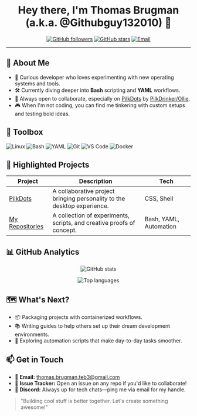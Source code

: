 <h1 align="center">Hey there, I'm Thomas Brugman (a.k.a. @Githubguy132010) 👋</h1>
<p align="center">
  <a href="https://github.com/Githubguy132010"><img src="https://img.shields.io/github/followers/Githubguy132010?label=Follow&style=for-the-badge" alt="GitHub followers"></a>
  <a href="https://github.com/Githubguy132010?tab=stars"><img src="https://img.shields.io/github/stars/Githubguy132010?affiliations=OWNER%2CCOLLABORATOR&style=for-the-badge" alt="GitHub stars"></a>
  <a href="mailto:thomas.brugman.teb3@gmail.com"><img src="https://img.shields.io/badge/Email-thomas.brugman.teb3%40gmail.com-blue?style=for-the-badge&logo=gmail" alt="Email"></a>
</p>

---

## 🚀 About Me
- 🧠 Curious developer who loves experimenting with new operating systems and tools.
- 🛠️ Currently diving deeper into **Bash** scripting and **YAML** workflows.
- 🤝 Always open to collaborate, especially on [PilkDots](https://github.com/PilkDrinker/PilkDots) by [PilkDrinker/Ollie](https://github.com/PilkDrinker/).
- 🎮 When I'm not coding, you can find me tinkering with custom setups and testing bold ideas.

## 🧰 Toolbox
<p>
  <img src="https://img.shields.io/badge/Linux-222222?style=flat&logo=linux&logoColor=FCC624" alt="Linux"/>
  <img src="https://img.shields.io/badge/Bash-222222?style=flat&logo=gnu-bash&logoColor=4EAA25" alt="Bash"/>
  <img src="https://img.shields.io/badge/YAML-222222?style=flat&logo=yaml&logoColor=CB171E" alt="YAML"/>
  <img src="https://img.shields.io/badge/Git-222222?style=flat&logo=git&logoColor=F05033" alt="Git"/>
  <img src="https://img.shields.io/badge/VS%20Code-222222?style=flat&logo=visual-studio-code&logoColor=007ACC" alt="VS Code"/>
  <img src="https://img.shields.io/badge/Docker-222222?style=flat&logo=docker&logoColor=2496ED" alt="Docker"/>
</p>

## 🌟 Highlighted Projects
| Project | Description | Tech |
| --- | --- | --- |
| [PilkDots](https://github.com/PilkDrinker/PilkDots) | A collaborative project bringing personality to the desktop experience. | CSS, Shell |
| [My Repositories](https://github.com/Githubguy132010?tab=repositories) | A collection of experiments, scripts, and creative proofs of concept. | Bash, YAML, Automation |

## 📊 GitHub Analytics
<p align="center">
  <img src="https://github-readme-stats.vercel.app/api?username=Githubguy132010&show_icons=true&theme=radical" alt="GitHub stats" />
</p>
<p align="center">
  <img src="https://github-readme-stats.vercel.app/api/top-langs/?username=Githubguy132010&layout=compact&theme=radical" alt="Top languages" />
</p>

## 🗺️ What's Next?
- 📦 Packaging projects with containerized workflows.
- 📚 Writing guides to help others set up their dream development environments.
- 🧩 Exploring automation scripts that make day-to-day tasks smoother.

## 📫 Get in Touch
- 💌 **Email:** [thomas.brugman.teb3@gmail.com](mailto:thomas.brugman.teb3@gmail.com)
- 📝 **Issue Tracker:** Open an issue on any repo if you'd like to collaborate!
- 💬 **Discord:** Always up for tech chats—ping me via email for my handle.

> "Building cool stuff is better together. Let's create something awesome!"

<!--
Githubguy132010/Githubguy132010 is a ✨ special ✨ repository because its `README.md` (this file) appears on your GitHub profile.
You can click the Preview link to take a look at your changes.
-->
